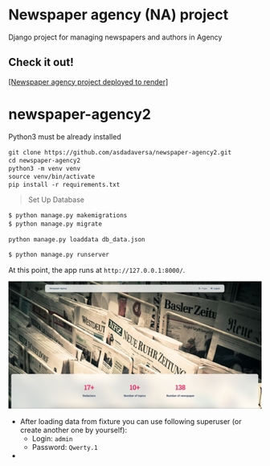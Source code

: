 # Newspaper agency (NA) project

Django project for managing newspapers and authors in Agency

## Check it out!

[[Newspaper agency project deployed to render]](https://newspaper-agency-1mwc.onrender.com/) 

# newspaper-agency2

Python3 must be already installed

```shell
git clone https://github.com/asdadaversa/newspaper-agency2.git
cd newspaper-agency2
python3 -m venv venv
source venv/bin/activate
pip install -r requirements.txt
```
> Set Up Database
```bash
$ python manage.py makemigrations
$ python manage.py migrate
```

`python manage.py loaddata db_data.json`

```bash
$ python manage.py runserver
```

At this point, the app runs at `http://127.0.0.1:8000/`.

![](demo.png)



- After loading data from fixture you can use following superuser (or create another one by yourself):
  - Login: `admin`
  - Password: `Qwerty.1`
- 
